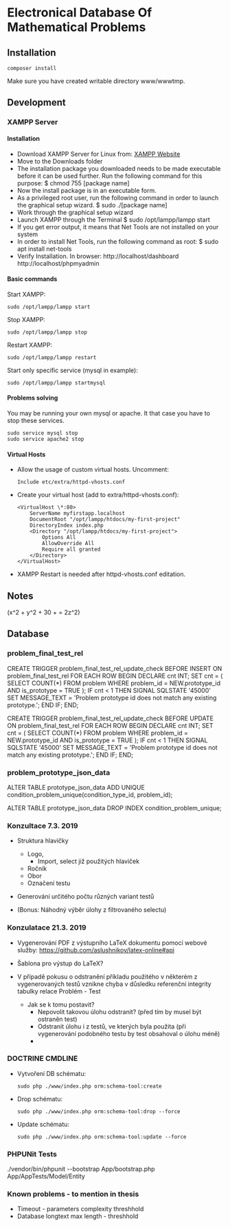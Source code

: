 # Electronical Database Of Mathematical Problems

## Installation

    composer install

Make sure you have created writable directory www/wwwtmp.

## Development

### XAMPP Server

#### Installation

-   Download XAMPP Server for Linux from: [XAMPP Website](https://www.apachefriends.org/index.html)
-   Move to the Downloads folder
-   The installation package you downloaded needs to be made executable before it can be used further. Run the following command for this purpose:
        $ chmod 755 [package name]
-   Now the install package is in an executable form.
-   As a privileged root user, run the following command in order to launch the graphical setup wizard.
        $ sudo ./[package name]
-   Work through the graphical setup wizard
-   Launch XAMPP through the Terminal
        $ sudo /opt/lampp/lampp start
-   If you get error output, it means that Net Tools are not installed on your system
-   In order to install Net Tools, run the following command as root:
        $ sudo apt install net-tools
-   Verify Installation. In browser:
        http://localhost/dashboard
        http://localhost/phpmyadmin

#### Basic commands

Start XAMPP:

    sudo /opt/lampp/lampp start

Stop XAMPP:

    sudo /opt/lampp/lampp stop

Restart XAMPP:

    sudo /opt/lampp/lampp restart

Start only specific service (mysql in example):

    sudo /opt/lampp/lampp startmysql


#### Problems solving

You may be running your own mysql or apache. It that case you have to stop these services.

    sudo service mysql stop
    sudo service apache2 stop

#### Virtual Hosts

-   Allow the usage of custom virtual hosts. Uncomment:

        Include etc/extra/httpd-vhosts.conf

-   Create your virtual host (add to extra/httpd-vhosts.conf):

        <VirtualHost \*:80>
            ServerName myfirstapp.localhost
            DocumentRoot "/opt/lampp/htdocs/my-first-project"
            DirectoryIndex index.php
            <Directory "/opt/lampp/htdocs/my-first-project">
                Options All
                AllowOverride All
                Require all granted
            </Directory>
        </VirtualHost>

-   XAMPP Restart is needed after httpd-vhosts.conf editation.

## Notes

\(x^2 + y^2 + 30 + <par type="integer" min="10" max="50"/> = 2z^2\)

## Database

### problem_final_test_rel

CREATE TRIGGER problem_final_test_rel_update_check BEFORE INSERT ON problem_final_test_rel
  FOR EACH ROW
  BEGIN
    DECLARE cnt INT;
    SET cnt = ( SELECT COUNT(*) FROM problem WHERE problem_id = NEW.prototype_id AND is_prototype = TRUE );
    IF cnt < 1 THEN
      SIGNAL SQLSTATE '45000' SET MESSAGE_TEXT = 'Problem prototype id does not match any existing prototype.';
    END IF;
END;

CREATE TRIGGER problem_final_test_rel_update_check BEFORE UPDATE ON problem_final_test_rel
  FOR EACH ROW
  BEGIN
    DECLARE cnt INT;
    SET cnt = ( SELECT COUNT(*) FROM problem WHERE problem_id = NEW.prototype_id AND is_prototype = TRUE );
    IF cnt < 1 THEN
      SIGNAL SQLSTATE '45000' SET MESSAGE_TEXT = 'Problem prototype id does not match any existing prototype.';
    END IF;
END;

### problem_prototype_json_data

ALTER TABLE prototype_json_data ADD UNIQUE condition_problem_unique(condition_type_id, problem_id);

ALTER TABLE prototype_json_data DROP INDEX condition_problem_unique;

### Konzultace 7.3. 2019

-   Struktura hlavičky
    -   Logo,
        -   Import, select již použitých hlaviček
    -   Ročník
    -   Obor
    -   Označení testu

-   Generování určitého počtu různých variant testů

-   (Bonus: Náhodný výběr úlohy z filtrovaného selectu)

### Konzulatace 21.3. 2019

-   Vygenerování PDF z výstupního LaTeX dokumentu pomocí webové služby: https://github.com/aslushnikov/latex-online#api

-   Šablona pro výstup do LaTeX?

-   V případě pokusu o odstranění příkladu použitého v některém z vygenerovaných testů vznikne chyba v důsledku referenční integrity tabulky relace Problém - Test
    -   Jak se k tomu postavit?
        -   Nepovolit takovou úlohu odstranit? (před tím by musel být ostraněn test)
        -   Odstranit úlohu i z testů, ve kterých byla použita (při vygenerování podobného testu by test obsahoval o úlohu méně)
        -   


### DOCTRINE CMDLINE
-   Vytvoření DB schématu:

        sudo php ./www/index.php orm:schema-tool:create

-   Drop schématu:

        sudo php ./www/index.php orm:schema-tool:drop --force

-   Update schématu:

        sudo php ./www/index.php orm:schema-tool:update --force

### PHPUNit Tests

./vendor/bin/phpunit --bootstrap App/bootstrap.php App/AppTests/Model/Entity

### Known problems - to mention in thesis

-   Timeout - parameters complexity threshhold
-   Database longtext max length - threshhold

